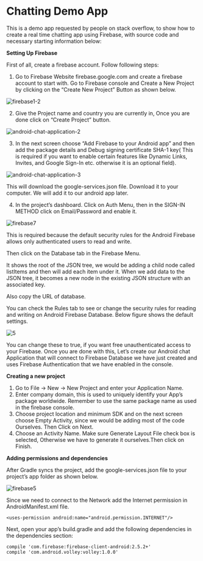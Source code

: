 # Chatting Demo App

This is a demo app requested by people on stack overflow, to show how to create a real time chatting app using Firebase, with source code and necessary starting information below:


**Setting Up Firebase**

First of all, create a firebase account. Follow following steps:

1. Go to Firebase Website firebase.google.com and create a firebase account to start with. Go to Firebase console and Create a New Project by clicking on the “Create New Project” Button as shown below.

![firebase1-2](https://user-images.githubusercontent.com/41565823/47960988-13696c80-e003-11e8-9bc1-5518045a1acb.png)
       
2. Give the Project name and country you are currently in, Once you are done click on “Create Project” button.

![android-chat-application-2](https://user-images.githubusercontent.com/41565823/47960985-13696c80-e003-11e8-8e80-504098bad12b.png)
  

3. In the next screen choose “Add Firebase to your Android app” and then add the package details and Debug signing certificate SHA-1 key( This is required if you want to enable certain features like Dynamic Links, Invites, and Google Sign-In etc. otherwise it is an optional field).

![android-chat-application-3](https://user-images.githubusercontent.com/41565823/47960984-13696c80-e003-11e8-8f2c-1615cf8b3671.png)

This will download the google-services.json file. Download it to your computer. We will add it to our android app later.



4. In the project’s dashboard. Click on Auth Menu, then in the SIGN-IN METHOD click on Email/Password and enable it.

![firebase7](https://user-images.githubusercontent.com/41565823/47960990-14020300-e003-11e8-810e-491c5462dd78.png)

  
This is required because the default security rules for the Android Firebase allows only authenticated users to read and write.

Then click on the Database tab in the Firebase Menu.

It shows the root of the JSON tree, we would be adding a child node called listItems and then will add each item under it. When we add data to the JSON tree, it becomes a new node in the existing JSON structure with an associated key.

Also copy the URL of database.

You can check the Rules tab to see or change the security rules for reading and writing on Android Firebase Database. Below figure shows the default settings.

![5](https://user-images.githubusercontent.com/41565823/47960983-13696c80-e003-11e8-8014-010933ccff69.png)
      
      
You can change these to true, if you want free unauthenticated access to your Firebase. Once you are done with this, Let’s create our Android chat Application that will connect to Firebase Database we have just created and uses Firebase Authentication that we have enabled in the console.


**Creating a new project**

1. Go to File → New → New Project and enter your Application Name.
2. Enter company domain, this is used to uniquely identify your App’s package worldwide. Remember to use the same package name as used in the firebase console.
3. Choose project location and minimum SDK and on the next screen choose Empty Activity, since we would be adding most of the code Ourselves. Then Click on Next.
4. Choose an Activity Name. Make sure Generate Layout File check box is selected, Otherwise we have to generate it ourselves.Then click on Finish.


**Adding permissions and dependencies**

After Gradle syncs the project, add the google-services.json file to your project’s app folder as shown below.

![firebase5](https://user-images.githubusercontent.com/41565823/47960991-14020300-e003-11e8-9077-d45821630baa.png)
  
Since we need to connect to the Network add the Internet permission in AndroidManifest.xml file.


  `<uses-permission android:name="android.permission.INTERNET"/>`


Next, open your app’s build.gradle and add the following dependencies in the dependencies section:
```
compile 'com.firebase:firebase-client-android:2.5.2+'
compile 'com.android.volley:volley:1.0.0'
```
